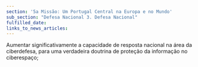 ```yaml
---
section: '5a Missão: Um Portugal Central na Europa e no Mundo'
sub_section: "Defesa Nacional 3. Defesa Nacional"
fulfilled_date:
links_to_news_articles:
---
```


Aumentar significativamente a capacidade de resposta nacional na área da ciberdefesa, para uma verdadeira doutrina de proteção da informação no ciberespaço;